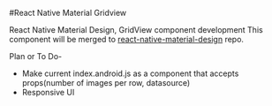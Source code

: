 #React Native Material Gridview

React Native Material Design, GridView component development
This component will be merged to [react-native-material-design](https://github.com/react-native-material-design/react-native-material-design) repo.

Plan or To Do-

- Make current index.android.js as a component that accepts props(number of images per row, datasource)
- Responsive UI